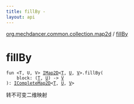 ```yaml
---
title: fillBy - 
layout: api
---
```


<div class='api-docs-breadcrumbs'><a href="index.html">org.mechdancer.common.collection.map2d</a> / <a href="./fill-by.html">fillBy</a></div>

# fillBy

<div class="signature"><code><span class="keyword">fun </span><span class="symbol">&lt;</span><span class="identifier">T</span><span class="symbol">, </span><span class="identifier">U</span><span class="symbol">, </span><span class="identifier">V</span><span class="symbol">&gt;</span> <a href="-i-map2-d/index.html"><span class="identifier">IMap2D</span></a><span class="symbol">&lt;</span><a href="fill-by.html#T"><span class="identifier">T</span></a><span class="symbol">,</span>&nbsp;<a href="fill-by.html#U"><span class="identifier">U</span></a><span class="symbol">,</span>&nbsp;<a href="fill-by.html#V"><span class="identifier">V</span></a><span class="symbol">&gt;</span><span class="symbol">.</span><span class="identifier">fillBy</span><span class="symbol">(</span><br/>&nbsp;&nbsp;&nbsp;&nbsp;<span class="parameterName" id="org.mechdancer.common.collection.map2d$fillBy(org.mechdancer.common.collection.map2d.IMap2D((org.mechdancer.common.collection.map2d.fillBy.T, org.mechdancer.common.collection.map2d.fillBy.U, org.mechdancer.common.collection.map2d.fillBy.V)), kotlin.Function2((org.mechdancer.common.collection.map2d.fillBy.T, org.mechdancer.common.collection.map2d.fillBy.U, org.mechdancer.common.collection.map2d.fillBy.V)))/block">block</span><span class="symbol">:</span>&nbsp;<span class="symbol">(</span><a href="fill-by.html#T"><span class="identifier">T</span></a><span class="symbol">,</span>&nbsp;<a href="fill-by.html#U"><span class="identifier">U</span></a><span class="symbol">)</span>&nbsp;<span class="symbol">-&gt;</span>&nbsp;<a href="fill-by.html#V"><span class="identifier">V</span></a><br/><span class="symbol">)</span><span class="symbol">: </span><a href="-i-complete-map2-d/index.html"><span class="identifier">ICompleteMap2D</span></a><span class="symbol">&lt;</span><a href="fill-by.html#T"><span class="identifier">T</span></a><span class="symbol">,</span>&nbsp;<a href="fill-by.html#U"><span class="identifier">U</span></a><span class="symbol">,</span>&nbsp;<a href="fill-by.html#V"><span class="identifier">V</span></a><span class="symbol">&gt;</span></code></div>

转不可变二维映射

